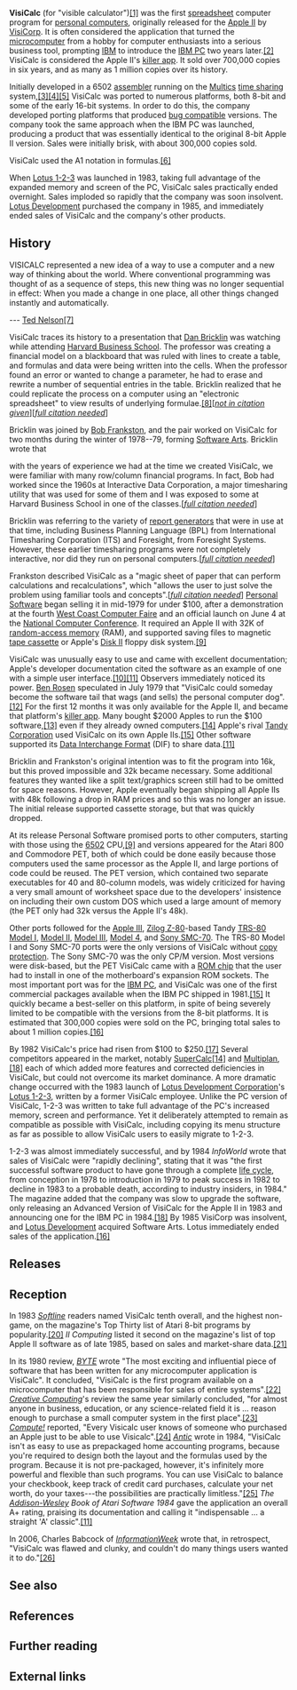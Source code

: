 **VisiCalc** (for "visible calculator")[\[1\]][0] was the first [spreadsheet][1] computer program for [personal computers][2], originally released for the [Apple II][3] by [VisiCorp][4]. It is often considered the application that turned the [microcomputer][5] from a hobby for computer enthusiasts into a serious business tool, prompting [IBM][6] to introduce the [IBM PC][7] two years later.[\[2\]][8] VisiCalc is considered the Apple II's [killer app][9]. It sold over 700,000 copies in six years, and as many as 1 million copies over its history.

Initially developed in a 6502 [assembler][10] running on the [Multics][11] [time sharing][12] system,[\[3\]][13][\[4\]][14][\[5\]][15] VisiCalc was ported to numerous platforms, both 8-bit and some of the early 16-bit systems. In order to do this, the company developed porting platforms that produced [bug compatible][16] versions. The company took the same approach when the IBM PC was launched, producing a product that was essentially identical to the original 8-bit Apple II version. Sales were initially brisk, with about 300,000 copies sold.

VisiCalc used the A1 notation in formulas.[\[6\]][17]

When [Lotus 1-2-3][18] was launched in 1983, taking full advantage of the expanded memory and screen of the PC, VisiCalc sales practically ended overnight. Sales imploded so rapidly that the company was soon insolvent. [Lotus Development][19] purchased the company in 1985, and immediately ended sales of VisiCalc and the company's other products.

## History

VISICALC represented a new idea of a way to use a computer and a new way of thinking about the world. Where conventional programming was thought of as a sequence of steps, this new thing was no longer sequential in effect: When you made a change in one place, all other things changed instantly and automatically.

--- [Ted Nelson][20][\[7\]][21]

VisiCalc traces its history to a presentation that [Dan Bricklin][22] was watching while attending [Harvard Business School][23]. The professor was creating a financial model on a blackboard that was ruled with lines to create a table, and formulas and data were being written into the cells. When the professor found an error or wanted to change a parameter, he had to erase and rewrite a number of sequential entries in the table. Bricklin realized that he could replicate the process on a computer using an "electronic spreadsheet" to view results of underlying formulae.[\[8\]][24]\[_[not in citation given][25]_\]\[_[full citation needed][26]_\]

Bricklin was joined by [Bob Frankston][27], and the pair worked on VisiCalc for two months during the winter of 1978--79, forming [Software Arts][28]. Bricklin wrote that

with the years of experience we had at the time we created VisiCalc, we were familiar with many row/column financial programs. In fact, Bob had worked since the 1960s at Interactive Data Corporation, a major timesharing utility that was used for some of them and I was exposed to some at Harvard Business School in one of the classes.\[_[full citation needed][26]_\]

Bricklin was referring to the variety of [report generators][29] that were in use at that time, including Business Planning Language (BPL) from International Timesharing Corporation (ITS) and Foresight, from Foresight Systems. However, these earlier timesharing programs were not completely interactive, nor did they run on personal computers.\[_[full citation needed][26]_\]

Frankston described VisiCalc as a "magic sheet of paper that can perform calculations and recalculations", which "allows the user to just solve the problem using familiar tools and concepts".\[_[full citation needed][26]_\] [Personal Software][30] began selling it in mid-1979 for under $100, after a demonstration at the fourth [West Coast Computer Faire][31] and an official launch on June 4 at the [National Computer Conference][32]. It required an Apple II with 32K of [random-access memory][33] (RAM), and supported saving files to magnetic [tape cassette][34] or Apple's [Disk II][35] floppy disk system.[\[9\]][36]

VisiCalc was unusually easy to use and came with excellent documentation; Apple's developer documentation cited the software as an example of one with a simple user interface.[\[10\]][37][\[11\]][38] Observers immediately noticed its power. [Ben Rosen][39] speculated in July 1979 that "VisiCalc could someday become the software tail that wags (and sells) the personal computer dog".[\[12\]][40] For the first 12 months it was only available for the Apple II, and became that platform's [killer app][9]. Many bought $2000 Apples to run the $100 software,[\[13\]][41] even if they already owned computers.[\[14\]][42] Apple's rival [Tandy Corporation][43] used VisiCalc on its own Apple IIs.[\[15\]][44] Other software supported its [Data Interchange Format][45] (DIF) to share data.[\[11\]][38]

Bricklin and Frankston's original intention was to fit the program into 16k, but this proved impossible and 32k became necessary. Some additional features they wanted like a split text/graphics screen still had to be omitted for space reasons. However, Apple eventually began shipping all Apple IIs with 48k following a drop in RAM prices and so this was no longer an issue. The initial release supported cassette storage, but that was quickly dropped.

At its release Personal Software promised ports to other computers, starting with those using the [6502][46] CPU,[\[9\]][36] and versions appeared for the Atari 800 and Commodore PET, both of which could be done easily because those computers used the same processor as the Apple II, and large portions of code could be reused. The PET version, which contained two separate executables for 40 and 80-column models, was widely criticized for having a very small amount of worksheet space due to the developers' insistence on including their own custom DOS which used a large amount of memory (the PET only had 32k versus the Apple II's 48k).

Other ports followed for the [Apple III][47], [Zilog Z-80][48]-based Tandy [TRS-80 Model I][49], [Model II][50], [Model III][51], [Model 4][52], and [Sony SMC-70][53]. The TRS-80 Model I and Sony SMC-70 ports were the only versions of VisiCalc without [copy protection][54]. The Sony SMC-70 was the only CP/M version. Most versions were disk-based, but the PET VisiCalc came with a [ROM chip][55] that the user had to install in one of the motherboard's expansion ROM sockets. The most important port was for the [IBM PC][56], and VisiCalc was one of the first commercial packages available when the IBM PC shipped in 1981\.[\[15\]][44] It quickly became a best-seller on this platform, in spite of being severely limited to be compatible with the versions from the 8-bit platforms. It is estimated that 300,000 copies were sold on the PC, bringing total sales to about 1 million copies.[\[16\]][57]

By 1982 VisiCalc's price had risen from $100 to $250\.[\[17\]][58] Several competitors appeared in the market, notably [SuperCalc][59][\[14\]][42] and [Multiplan][60],[\[18\]][61] each of which added more features and corrected deficiencies in VisiCalc, but could not overcome its market dominance. A more dramatic change occurred with the 1983 launch of [Lotus Development Corporation][62]'s [Lotus 1-2-3][18], written by a former VisiCalc employee. Unlike the PC version of VisiCalc, 1-2-3 was written to take full advantage of the PC's increased memory, screen and performance. Yet it deliberately attempted to remain as compatible as possible with VisiCalc, including copying its menu structure as far as possible to allow VisiCalc users to easily migrate to 1-2-3\.

1-2-3 was almost immediately successful, and by 1984 _InfoWorld_ wrote that sales of VisiCalc were "rapidly declining", stating that it was "the first successful software product to have gone through a complete [life cycle][63], from conception in 1978 to introduction in 1979 to peak success in 1982 to decline in 1983 to a probable death, according to industry insiders, in 1984." The magazine added that the company was slow to upgrade the software, only releasing an Advanced Version of VisiCalc for the Apple II in 1983 and announcing one for the IBM PC in 1984\.[\[18\]][61] By 1985 VisiCorp was insolvent, and [Lotus Development][19] acquired Software Arts. Lotus immediately ended sales of the application.[\[16\]][57]

## Releases

## Reception

In 1983 _[Softline][64]_ readers named VisiCalc tenth overall, and the highest non-game, on the magazine's Top Thirty list of Atari 8-bit programs by popularity.[\[20\]][65] _II Computing_ listed it second on the magazine's list of top Apple II software as of late 1985, based on sales and market-share data.[\[21\]][66]

In its 1980 review, _[BYTE][67]_ wrote "The most exciting and influential piece of software that has been written for any microcomputer application is VisiCalc". It concluded, "VisiCalc is the first program available on a microcomputer that has been responsible for sales of entire systems".[\[22\]][68] _[Creative Computing][69]_'s review the same year similarly concluded, "for almost anyone in business, education, or any science-related field it is ... reason enough to purchase a small computer system in the first place".[\[23\]][70] _[Compute!][71]_ reported, "Every Visicalc user knows of someone who purchased an Apple just to be able to use Visicalc".[\[24\]][72] _[Antic][73]_ wrote in 1984, "VisiCalc isn't as easy to use as prepackaged home accounting programs, because you're required to design both the layout and the formulas used by the program. Because it is not pre-packaged, however, it's infinitely more powerful and flexible than such programs. You can use VisiCalc to balance your checkbook, keep track of credit card purchases, calculate your net worth, do your taxes---the possibilities are practically limitless."[\[25\]][74] _The [Addison-Wesley][75] Book of Atari Software 1984_ gave the application an overall A+ rating, praising its documentation and calling it "indispensable ... a straight 'A' classic".[\[11\]][38]

In 2006, Charles Babcock of _[InformationWeek][76]_ wrote that, in retrospect, "VisiCalc was flawed and clunky, and couldn't do many things users wanted it to do."[\[26\]][77]

## See also

## References

## Further reading

## External links

[0]: #cite_note-1
[1]: /wiki/Spreadsheet "Spreadsheet"
[2]: /wiki/Personal_computer "Personal computer"
[3]: /wiki/Apple_II "Apple II"
[4]: /wiki/VisiCorp "VisiCorp"
[5]: /wiki/Microcomputer "Microcomputer"
[6]: /wiki/IBM "IBM"
[7]: /wiki/IBM_Personal_Computer "IBM Personal Computer"
[8]: #cite_note-2
[9]: /wiki/Killer_app "Killer app"
[10]: /wiki/Assembler_(computing) "Assembler (computing)"
[11]: /wiki/Multics "Multics"
[12]: /wiki/Time_sharing "Time sharing"
[13]: #cite_note-3
[14]: #cite_note-4
[15]: #cite_note-5
[16]: /wiki/Bug_compatible "Bug compatible"
[17]: #cite_note-6
[18]: /wiki/Lotus_1-2-3 "Lotus 1-2-3"
[19]: /wiki/Lotus_Development "Lotus Development"
[20]: /wiki/Ted_Nelson "Ted Nelson"
[21]: #cite_note-7
[22]: /wiki/Dan_Bricklin "Dan Bricklin"
[23]: /wiki/Harvard_Business_School "Harvard Business School"
[24]: #cite_note-joshcalc-8
[25]: /wiki/Wikipedia:Verifiability "Wikipedia:Verifiability"
[26]: /wiki/Wikipedia:Citing_sources#What_information_to_include "Wikipedia:Citing sources"
[27]: /wiki/Bob_Frankston "Bob Frankston"
[28]: /wiki/Software_Arts "Software Arts"
[29]: /wiki/Report_generator "Report generator"
[30]: /wiki/Personal_Software "Personal Software"
[31]: /wiki/West_Coast_Computer_Faire "West Coast Computer Faire"
[32]: /wiki/National_Computer_Conference "National Computer Conference"
[33]: /wiki/Random-access_memory "Random-access memory"
[34]: /wiki/Tape_cassette "Tape cassette"
[35]: /wiki/Disk_II "Disk II"
[36]: #cite_note-InfoWorld_Jun_1979-9
[37]: #cite_note-apple1982-10
[38]: #cite_note-aw1984-11
[39]: /wiki/Ben_Rosen "Ben Rosen"
[40]: #cite_note-12
[41]: #cite_note-mcmullen19840221-13
[42]: #cite_note-barry19811005-14
[43]: /wiki/Tandy_Corporation "Tandy Corporation"
[44]: #cite_note-reed-15
[45]: /wiki/Data_Interchange_Format "Data Interchange Format"
[46]: /wiki/MOS_Technology_6502 "MOS Technology 6502"
[47]: /wiki/Apple_III "Apple III"
[48]: /wiki/Zilog_Z-80 "Zilog Z-80"
[49]: /wiki/TRS-80_Model_I "TRS-80 Model I"
[50]: /wiki/TRS-80_Model_II "TRS-80 Model II"
[51]: /wiki/TRS-80_Model_III "TRS-80 Model III"
[52]: /wiki/TRS-80_Model_4 "TRS-80 Model 4"
[53]: /wiki/Sony_SMC-70 "Sony SMC-70"
[54]: /wiki/Copy_protection "Copy protection"
[55]: /wiki/Dongle "Dongle"
[56]: /wiki/IBM_PC "IBM PC"
[57]: #cite_note-langdell19850806-16
[58]: #cite_note-tommervik198203-17
[59]: /wiki/SuperCalc "SuperCalc"
[60]: /wiki/Multiplan "Multiplan"
[61]: #cite_note-caruso19840402-18
[62]: /wiki/Lotus_Development_Corporation "Lotus Development Corporation"
[63]: /wiki/Product_life_cycle "Product life cycle"
[64]: /wiki/Softline_(magazine) "Softline (magazine)"
[65]: #cite_note-softline198303-20
[66]: #cite_note-ciraolo198510_11-21
[67]: /wiki/BYTE "BYTE"
[68]: #cite_note-ramsdell198011-22
[69]: /wiki/Creative_Computing "Creative Computing"
[70]: #cite_note-green198008-23
[71]: /wiki/Compute! "Compute!"
[72]: #cite_note-budge19800708-24
[73]: /wiki/Antic_(magazine) "Antic (magazine)"
[74]: #cite_note-8-Bit_Product_Reviews:_VISICALC-25
[75]: /wiki/Addison-Wesley "Addison-Wesley"
[76]: /wiki/InformationWeek "InformationWeek"
[77]: #cite_note-26